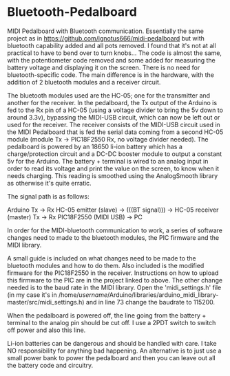 # Bluetooth-Pedalboard
MIDI Pedalboard with Bluetooth communication.
Essentially the same project as in https://github.com/ignotus666/midi-pedalboard but with bluetooth capability added and all pots removed. I found that it's not at all practical to have to bend over to turn knobs... The code is almost the same, with the potentiometer code removed and some added for measuring the battery voltage and displaying it on the screen. There is no need for bluetooth-specific code. The main difference is in the hardware, with the addition of 2 bluetooth modules and a receiver circuit.

The bluetooth modules used are the HC-05; one for the transmitter and another for the receiver. In the pedalboard, the Tx output of the Arduino is fed to the Rx pin of a HC-05 (using a voltage divider to bring the 5v down to around 3.3v), bypassing the MIDI-USB circuit, which can now be left out or used for the receiver. The receiver consists of the MIDI-USB circuit used in the MIDI Pedalboard that is fed the serial data coming from a second HC-05 module (module Tx -> PIC18F2550 Rx, no voltage divider needed). The pedalboard is powered by an 18650 li-ion battery which has a charge/protection circuit and a DC-DC booster module to output a constant 5v for the Arduino. The battery + terminal is wired to an analog input in order to read its voltage and print the value on the screen, to know when it needs charging. This reading is smoothed using the AnalogSmooth library as otherwise it's quite erratic.

The signal path is as follows:

Arduino Tx -> Rx HC-05 emitter (slave) -> (((BT signal))) -> HC-05 receiver (master) Tx -> Rx PIC18F2550 (MIDI USB) -> PC

In order for the MIDI-bluetooth communication to work, a series of software changes need to made to the bluetooth modules, the PIC firmware and the MIDI library.

A small guide is included on what changes need to be made to the bluetooth modules and how to do them. Also included is the modified firmware for the PIC18F2550 in the receiver. Instructions on how to upload this firmware to the PIC are in the project linked to above. The other change needed is to the baud rate in the MIDI library. Open the 'midi_settings.h' file (in my case it's in /home/*username*/Arduino/libraries/arduino_midi_library-master/src/midi_settings.h) and in line 73 change the baudrate to 115200.

When the pedalboard is powered off, the line going from the battery + terminal to the analog pin should be cut off. I use a 2PDT switch to switch off power and also this line.

Li-ion batteries can be dangerous and should be handled with care. I take NO responsibility for anything bad happening. An alternative is to just use a small power bank to power the pedalboard and then you can leave out all the battery code and circuitry.
